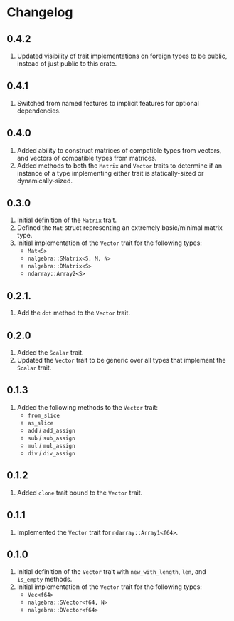 # Changelog

## 0.4.2

1. Updated visibility of trait implementations on foreign types to be public, instead of just public to this crate.

## 0.4.1

1. Switched from named features to implicit features for optional dependencies.

## 0.4.0

1. Added ability to construct matrices of compatible types from vectors, and vectors of compatible types from matrices.
1. Added methods to both the `Matrix` and `Vector` traits to determine if an instance of a type implementing either trait is statically-sized or dynamically-sized.

## 0.3.0

1. Initial definition of the `Matrix` trait.
1. Defined the `Mat` struct representing an extremely basic/minimal matrix type.
1. Initial implementation of the `Vector` trait for the following types:
    * `Mat<S>`
    * `nalgebra::SMatrix<S, M, N>`
    * `nalgebra::DMatrix<S>`
    * `ndarray::Array2<S>`

## 0.2.1.

1. Add the `dot` method to the `Vector` trait.

## 0.2.0

1. Added the `Scalar` trait.
1. Updated the `Vector` trait to be generic over all types that implement the `Scalar` trait.

## 0.1.3

1. Added the following methods to the `Vector` trait:
    * `from_slice`
    * `as_slice`
    * `add` / `add_assign`
    * `sub` / `sub_assign`
    * `mul` / `mul_assign`
    * `div` / `div_assign`

## 0.1.2

1. Added `clone` trait bound to the `Vector` trait.

## 0.1.1

1. Implemented the `Vector` trait for `ndarray::Array1<f64>`.

## 0.1.0

1. Initial definition of the `Vector` trait with `new_with_length`, `len`, and `is_empty` methods.
1. Initial implementation of the `Vector` trait for the following types:
    * `Vec<f64>`
    * `nalgebra::SVector<f64, N>`
    * `nalgebra::DVector<f64>`